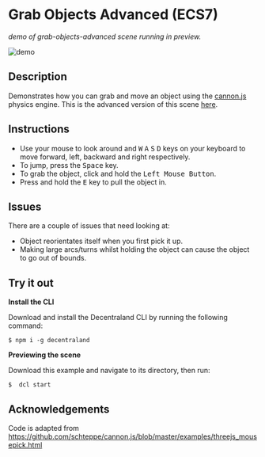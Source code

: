 # Grab Objects Advanced (ECS7)
_demo of grab-objects-advanced scene running in preview._

![demo](https://github.com/decentraland-scenes/sdk7-goerli-plaza/grab-objects-advanced/blob/main/screenshots/grab-objects-advanced.gif)

## Description
Demonstrates how you can grab and move an object using the [cannon.js](https://github.com/schteppe/cannon.js) physics engine. This is the advanced version of this scene [here](https://github.com/decentraland-scenes/sdk7-goerli-plaza/grab-objects). 

## Instructions
* Use your mouse to look around and <kbd>W</kbd> <kbd>A</kbd> <kbd>S</kbd> <kbd>D</kbd> keys on your keyboard to move forward, left, backward and right respectively. 
* To jump, press the <kbd>Space</kbd> key.
* To grab the object, click and hold the <kbd>Left Mouse Button</kbd>.
* Press and hold the <kbd>E</kbd> key to pull the object in.

## Issues
There are a couple of issues that need looking at:
* Object reorientates itself when you first pick it up.
* Making large arcs/turns whilst holding the object can cause the object to go out of bounds.

## Try it out

**Install the CLI**

Download and install the Decentraland CLI by running the following command:

```
$ npm i -g decentraland
```

**Previewing the scene**

Download this example and navigate to its directory, then run:

```
$  dcl start
```

## Acknowledgements
Code is adapted from https://github.com/schteppe/cannon.js/blob/master/examples/threejs_mousepick.html
